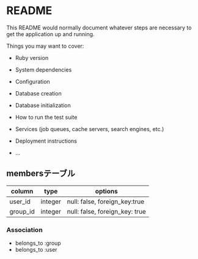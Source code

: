 # README

This README would normally document whatever steps are necessary to get the
application up and running.

Things you may want to cover:

* Ruby version

* System dependencies

* Configuration

* Database creation

* Database initialization

* How to run the test suite

* Services (job queues, cache servers, search engines, etc.)

* Deployment instructions

* ...

## membersテーブル

|column|type|options|
|------|----|-------|
|user_id|integer|null: false, foreign_key:true|
|group_id|integer|null: false, foreign_key: true|

### Association
- belongs_to :group
- belongs_to :user
